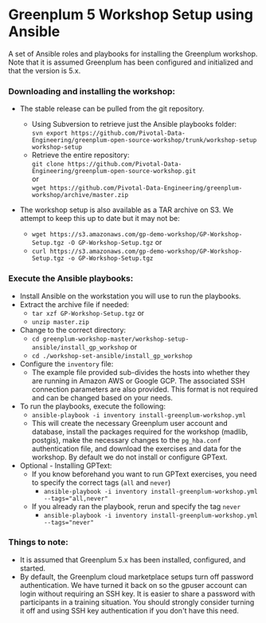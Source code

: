 # Greenplum 5 Workshop Setup using Ansible

A set of Ansible roles and playbooks for installing the Greenplum workshop. Note that it is assumed Greenplum has been configured and initialized and that the version is 5.x.

### Downloading and installing the workshop:
* The stable release can be pulled from the git repository.
  - Using Subversion to retrieve just the Ansible playbooks folder:\
`svn export https://github.com/Pivotal-Data-Engineering/greenplum-open-source-workshop/trunk/workshop-setup workshop-setup`
  - Retrieve the entire repository:\
`git clone https://github.com/Pivotal-Data-Engineering/greenplum-open-source-workshop.git`\
or\
`wget https://github.com/Pivotal-Data-Engineering/greenplum-workshop/archive/master.zip`

* The workshop setup is also available as a TAR archive on S3. We attempt to keep this up to date but it may not be:
  - `wget https://s3.amazonaws.com/gp-demo-workshop/GP-Workshop-Setup.tgz -O GP-Workshop-Setup.tgz` or
  - `curl https://s3.amazonaws.com/gp-demo-workshop/GP-Workshop-Setup.tgz -o GP-Workshop-Setup.tgz`

### Execute the Ansible playbooks:
* Install Ansible on the workstation you will use to run the playbooks.
* Extract the archive file if needed:
  - `tar xzf GP-Workshop-Setup.tgz` or
  - `unzip master.zip`
* Change to the correct directory:
  - `cd greenplum-workshop-master/workshop-setup-ansible/install_gp_workshop`  or
  - `cd ./workshop-set-ansible/install_gp_workshop`
* Configure the `inventory` file:
  - The example file provided sub-divides the hosts into whether they are running in Amazon AWS or Google GCP.
  The associated SSH connection parameters are also provided. This format is not required and can be changed based on
  your needs.
* To run the playbooks, execute the following:
  - `ansible-playbook -i inventory install-greenplum-workshop.yml`
  - This will create the necessary Greenplum user account and database,
    install the packages required for the workshop (madlib, postgis),
    make the necessary changes to the `pg_hba.conf` authentication file,
    and download the exercises and data for the workshop.
    By default we do not install or configure GPText.
* Optional - Installing GPText:
  - If you know beforehand you want to run GPText exercises, you need to specify the correct tags (`all` and `never`)
    - `ansible-playbook -i inventory install-greenplum-workshop.yml --tags="all,never"`
  - If you already ran the playbook, rerun and specify the tag `never`
    - `ansible-playbook -i inventory install-greenplum-workshop.yml --tags="never"`

### Things to note:
* It is assumed that Greenplum 5.x has been installed, configured, and started.
* By default, the Greenplum cloud marketplace setups turn off password authentication. We have turned it back on so the gpuser account can login without requiring an SSH key. It is easier to share a password with participants in a training situation. You should strongly consider turning it off and using SSH key authentication if you don't have this need.

